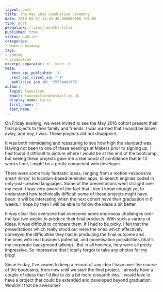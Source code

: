 ```yaml
---
layout: post
title: The May 2016 Graduation Ceremony
date: 2016-08-07 14:49:49.000000000 +01:00
type: post
permalink: /:year/:month/:title
published: true
status: publish
categories:
- Makers Academy
tags:
- coding
- graduation
excerpt_separator: <!--more-->
meta:
  _rest_api_published: '1'
  _rest_api_client_id: "-1"
  _publicize_job_id: '25554481958'
author:
  login: lsewilson
  email: laurawilson@hotmail.co.uk
  display_name: Laura
  first_name: ''
  last_name: ''
---
```

<p>On Friday evening, we were invited to see the May 2016 cohort present their final projects to their family and friends. I was warned that I would be blown away, and boy, I was. These projects did not disappoint.</p>
<p><!--more--></p>
<p>It was both intimidating and reassuring to see how high the standard was. Having not been to one of these evenings at Makers prior to signing up, I had found it difficult to picture where I would be at the end of the bootcamp, but seeing these projects gave me a real boost of confidence that in 13 weeks time, I<em> might</em> be a pretty competent web developer.</p>
<p>There were some truly fantastic ideas, ranging from a motion-responsive smart mirror, to location-based reminder apps, to search engines coded in only-just-created languages. Some of the presentations went straight over my head. I was very aware of the fact that I don't know enough yet to understand how technically difficult some of these projects might have been. It will be interesting when the next cohort have their graduation in 6 weeks. I hope by then I will be able to follow the ideas a bit better.</p>
<p>It was clear that everyone had overcome some enormous challenges over the last two weeks to produce their final products. With such a variety of ideas, it was difficult to compare them. If I had to be picky, I felt that the presentations which really stood out were the ones which effectively conveyed the difficulties they had in producing the final outcome and the ones with real business potential, and monetisation possibilities (that's my corporate background talking).  But in all honesty, they were all pretty impressive. So impressive that I totally forgot to take any photos for my blog!</p>
<p>Since Friday, I've vowed to keep a record of any idea I have over the course of the bootcamp, from now until we start the final project. I already have a couple of ideas that I'd like to do a bit more research into. I would love to have a project that could be extended and developed beyond graduation. Wouldn't that be awesome?</p>
